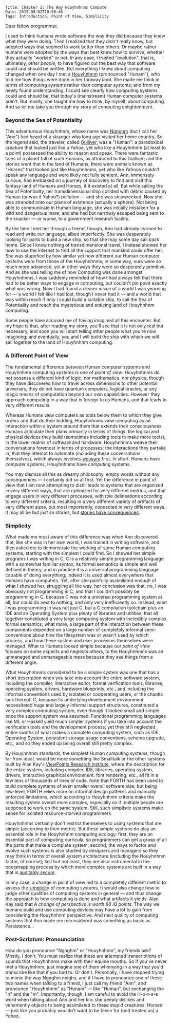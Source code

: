     Title: Chapter 1: The Way Houyhnhnms Compute
    Date: 2015-08-02T10:56:46
    Tags: Introduction, Point of View, Simplicity

Dear fellow programmer,

[I](/About.html) used to think humans wrote software the way they did
because they knew what they were doing.
Then I realized that they didn't really know,
but adopted ways that seemed to work better than others.
Or maybe rather humans were adopted
by the ways that best knew how to survive, whether they actually "worked" or not.
In any case, I trusted "evolution", that is, ultimately, _other people_,
to have figured out the best way that software could and should be written.
But everything I knew about computing changed when one day I met a
[Houyhnhnm](http://en.wikipedia.org/wiki/Houyhnhnm) (pronounced "Hunam"),
who told me how things were done in her faraway land.
She made me think in terms of computing systems rather than computer systems;
and from my newly found understanding, I could see clearly how computing systems could and should be,
that today's (mainstream) Human computer systems aren't.
But mostly, she taught me how to _think_, by myself, about computing.
And so let me take you through my story of computing enlightenment.

<!-- more -->

### Beyond the Sea of Potentiality

This adventurous Houyhnhnm,
whose name was [Ngnghm](https://twitter.com/Ngnghm) (but I call her "Ann")
had heard of a stranger who long ago visited her home country.
So the legend said, the traveler, called
[Gulliver](https://www.gutenberg.org/files/17157/17157-h/17157-h.htm),
was a "Human": a paradoxical creature that looked just like a Yahoo,
yet who like a Houyhnhnm (at least to a point) possessed the ability to reason and speak.
There were fantastic tales of a planet full of such Humans,
as attributed to this Gulliver;
and the stories went that in the land of Humans,
there were animals known as "Horses" that looked just like Houyhnhnms,
yet who like Yahoos couldn't speak any language and were likely not fully sentient.
Ann, immensely curious, had embarked on a journey of discovery
to find and visit this fantasy land of Humans and Horses, if it existed at all.
But while sailing the Sea of Potentiality, her transdimensional ship
collided with débris caused by Human (or was it Yahoo?) pollution — and she was shipwrecked.
Now she was stranded onto our plane of existence (actually a sphere).
Not being able to communicate in Human language,
she was initially mistaken for a wild and dangerous mare;
and she had but narrowly escaped being sent to the knacker —
or worse, to a government research facility.

By the time I met her through a friend, though,
Ann had already learned to read and write our language, albeit imperfectly.
She was desperately looking for parts to build a new ship,
so that she may some day sail back home.
Since I know nothing of transdimensional travel,
I instead showed her how to use the Internet
to find all the support that mankind could offer her.
She was stupefied by how similar yet how different
our Human computer systems were from those of the Houyhnhnms;
in some way, ours were so much more advanced,
yet in other ways they were so desperately primitive.
And as she was telling me of how Computing was done amongst Houyhnhnms,
I was suddenly reminded of how I had always felt that
there had to be better ways to engage in computing,
but couldn't pin point exactly what was wrong.
Now I had found a clearer vision
of a world I was yearning for — a world I felt like I had lost,
though I never had it — and a world that was within reach
if only I could build a suitable ship,
to sail the Sea of Potentiality and reach
the mysterious and enticing land of Houyhnhnm computing.

Some people have accused me of having imagined all this encounter.
But my hope is that, after reading my story,
you'll see that it is not only real but necessary,
and soon you will start telling other people what you're now imagining;
and eventually, you and I will build the ship
with which we will sail together to the land of Houyhnhnm computing.


### A Different Point of View

The fundamental difference between Human computer systems and
Houyhnhnm computing systems is one of _point of view_.
Houyhnhnms do not possess a different kind of logic, nor mathematics, nor physics;
though they have discovered how to travel across dimensions to other potential universes,
they do not have quantum computers, logical oracles,
or any magic means of computation beyond our own capabilities.
However they approach computing in a way that is foreign to us Humans,
and that leads to very different results.

Whereas Humans view computers as tools below them
to which they give orders and that do their bidding,
Houyhnhnms view computing as an interaction within a system around them
that extends their consciousness.
Humans articulate their plans primarily in terms of things:
the logical and physical devices they build
(sometimes including tools to make more tools),
in the lower realms of software and hardware.
Houyhnhnms weave their conversations foremost in terms of processes:
the interactions they partake in, that they attempt to automate
(including these conversations themselves),
which always involves [wetware](https://en.wikipedia.org/wiki/Wetware_(brain)) first.
In short, Humans have _computer_ systems, Houyhnhnms have _computing_ systems.

You may dismiss all this as dreamy philosophy,
empty words without any consequences — I certainly did so at first.
Yet the difference in point of view that I am now attempting to distill
leads to systems that are organized in very different ways,
that are optimized for very different metrics,
and that engage users in very different processes,
with role delineations according to very different criteria,
resulting in a very different variety of artifacts of very different sizes,
but most importantly, connected in very different ways.
It may all be but _just so stories_, but
[stories have consequences](https://github.com/fare/better-stories).


### Simplicity

What made me most aware of this difference was when Ann
discovered that, like she was in her own world, I was trained in writing software,
and then asked me to demonstrate the working of some Human computing systems,
starting with the simplest I could find.
So I showed her simple programs I was writing in C;
C is a relatively simple programming language
with a somewhat familiar syntax;
its formal semantics is simple and well defined in theory,
and in practice it is a universal programming language capable of doing everything;
indeed it is used almost everywhere that Humans have computers.
Yet, after she painfully assimilated enough of what I showed her, struggling all the way,
her conclusion was that, no, I was obviously not programming in C,
and that I couldn't possibly be programming in C,
because C was not a universal programming system at all,
but could do next to nothing, and only very inefficiently so.
Instead, what I was programming in was not just C, but
a C compilation toolchain plus an IDE and an Operating System
plus plenty of libraries and utilities, that all together
constituted a very large computing system with incredibly complex formal semantics;
what more, a large part of the interaction between these components depended on a large number of
completely informal semi-conventions about how the filesystem was or wasn't used by which process,
and how these system and user processes themselves were managed.
What to Humans looked simple because our _point of view_
focuses on some aspects and neglects others,
to the Houyhnhnms was an unmanaged and unmanageable mess
because they see things from a different angle.

What Houyhnhnms considered to be a simple system was one that has
a short description when you take into account the entire software system,
including the compiler, interactive editor, formal verification tools,
libraries, operating system, drivers, hardware blueprints, etc.,
and including the informal conventions used by isolated or cooperating users,
or the chaotic lack thereof.
C, because its underlying development environment necessitated
huge and largely informal support structures,
constituted a very complex computing system, even though
it looked small and simple once the support system was assumed.
Functional programming languages like ML or Haskell yield much simpler systems
if you take into account the verification tools and the development process;
yet they still neglected entire swaths of what makes a complete computing system,
such as IDE, Operating System, persistent storage usage conventions, schema upgrade, etc.,
and so they ended up being overall still pretty complex.

By Houyhnhnm standards, the simplest Human computing systems, though far from ideal,
would be more something like Smalltalk or the other systems
built by Alan Kay's [ViewPoints Research Institute](http://vpri.org/),
where the description for the entire system, including compiler, IDE, libraries, operating system,
drivers, interactive graphical environment, font rendering, etc.,
all fit in a few tens of thousands of lines of code.
Note that FORTH has been used to build complete systems of even smaller overall software size;
but being low-level, FORTH relies more on
informal design patterns and manually enforced limitations,
which according to Houyhnhnm criteria make the resulting system overall more complex,
especially so if multiple people are supposed to work on the same system.
Still, such simplistic systems make sense for isolated resource-starved programmers.

Houyhnhnms certainly don't restrict themselves
to using systems that are simple (according to their metric).
But these simple systems do play an essential role in the Houyhnhnm computing ecology:
first, they are an essential part of computing curricula,
so programmers can get a grasp of all the parts that make a complete system;
second, the ways to factor and evolve such systems is also studied by designers and managers
so they may think in terms of overall system architecture
(including the Houyhnhnm factor, of course);
last but not least, they are also instrumental in the bootstrapping process
by which more complex systems are built in a way that is
[auditably _secure_](http://fare.tunes.org/computing/reclaim_your_computer.html).

In any case, a change in point of view led to a completely different metric
to assess the [simplicity](https://youtu.be/NdSD07U5uBs) of computing systems.
It would also change how to judge other qualities of computing systems in general
— and thus change the approach to how computing is done and what artifacts it yields.
Alan Kay said that _A change of perspective is worth 80 IQ points_.
The way we humans build and use computing devices may have a lot to gain
from considering the Houyhnhnm perspective.
And next quality of computing systems that Ann made me reconsidered
was something as basic as Persistence...


### Post-Scriptum: Pronounciation

How do you pronounce "Ngnghm" or "Houyhnhnm", my friends ask? Mostly, I don't.
You must realize that these are attempted transcriptions of sounds
that Houyhnhnms make with their equine mouths.
So if you've never met a Houyhnhnm, just imagine one of them whinnying
in a way that you'd transcribe like that if you had to.
Or don't. Personally, I have stopped trying to mimic the way Ngnghm neighs,
and if I have to pronounce one of these two names when talking to a friend,
I just call my friend "Ann", and pronounce "Houyhnhnm" as "Hunam"
— like "Human", but exchanging the "n" and the "m".
Importantly, though, I am careful to avoid the H-o-r-s-e word
when talking about Ann and her kin:
she deeply dislikes and vehemently objects to being assimilated to these stupid creatures, Horses
— just like you probably wouldn't want to be taken for (and treated as) a Yahoo.
